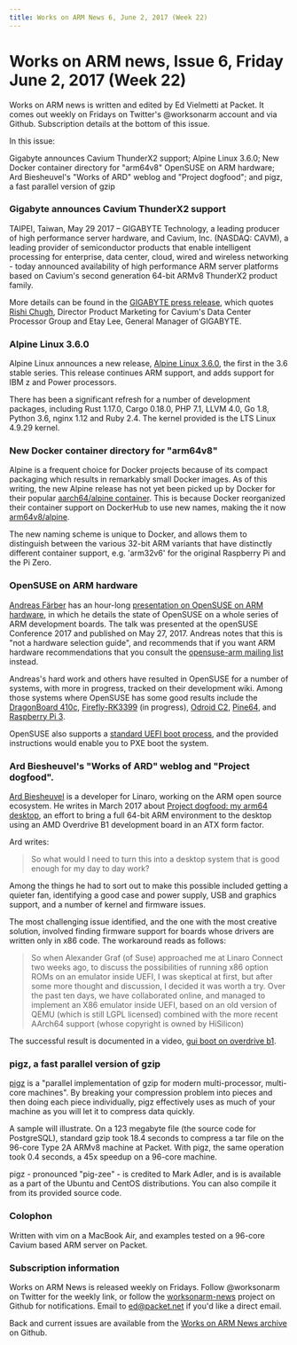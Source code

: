 ```yaml
---
title: Works on ARM News 6, June 2, 2017 (Week 22)
---
```

# Works on ARM news, Issue 6, Friday June 2, 2017 (Week 22)

Works on ARM news is written and edited by Ed Vielmetti
at Packet. It comes out weekly on Fridays on Twitter's
@worksonarm account and via Github. Subscription details at the bottom
of this issue.

In this issue:

Gigabyte announces Cavium ThunderX2 support;
Alpine Linux 3.6.0;
New Docker container directory for "arm64v8"
OpenSUSE on ARM hardware;
Ard Biesheuvel's "Works of ARD" weblog and "Project dogfood"; and
pigz, a fast parallel version of gzip 

### Gigabyte announces Cavium ThunderX2 support

TAIPEI, Taiwan, May 29 2017 – GIGABYTE Technology, a leading producer
of high performance server hardware, and Cavium, Inc. (NASDAQ:
CAVM), a leading provider of semiconductor products that enable
intelligent processing for enterprise, data center, cloud, wired
and wireless networking - today announced availability of high
performance ARM server platforms based on Cavium's second generation
64-bit ARMv8 ThunderX2 product family.

More details can be found in the [GIGABYTE press release], which
quotes [Rishi Chugh], Director Product Marketing for Cavium's Data
Center Processor Group and Etay Lee, General Manager of GIGABYTE.

[Rishi Chugh]:https://www.linkedin.com/in/rishi-chugh-a099531/
[GIGABYTE press release]:http://www.pressreleasepoint.com/gigabyte-technology-announces-expansion-their-arm-server-portfolio-based-caviums-thunderx2-workload

### Alpine Linux 3.6.0

Alpine Linux announces a new release, [Alpine Linux 3.6.0], the
first in the 3.6 stable series. This release continues ARM support,
and adds support for IBM z and Power processors.

[Alpine Linux 3.6.0]:https://alpinelinux.org/posts/Alpine-3.6.0-released.html

There has been a significant refresh for a number of development
packages, including Rust 1.17.0, Cargo 0.18.0, PHP 7.1, LLVM 4.0,
Go 1.8, Python 3.6, nginx 1.12 and Ruby 2.4. The kernel provided
is the LTS Linux 4.9.29 kernel.

### New Docker container directory for "arm64v8"

Alpine is a frequent choice for Docker projects because of its
compact packaging which results in remarkably small Docker
images. 
As of this writing, the new Alpine release has not yet been
picked up by Docker for their popular [aarch64/alpine container].
This is because Docker reorganized their container support on 
DockerHub to use new names, making the it now [arm64v8/alpine].

[aarch64/alpine container]:https://hub.docker.com/r/aarch64/alpine/
[arm64v8/alpine]:https://hub.docker.com/r/arm64v8/alpine/

The new naming scheme is unique to Docker, and allows them
to distinguish between the various 32-bit ARM variants that
have distinctly different container support, e.g.
'arm32v6' for the original Raspberry Pi and the Pi Zero.

### OpenSUSE on ARM hardware

[Andreas Färber] has an hour-long [presentation on OpenSUSE on ARM hardware],
in which he details the state of OpenSUSE on a whole
series of ARM development boards. The talk was presented at
the openSUSE Conference 2017 and published on May 27, 2017.
Andreas notes that this is "not a hardware selection guide",
and recommends that if you want ARM hardware recommendations
that you consult the [opensuse-arm mailing list] instead.

[Andreas Färber]:https://en.opensuse.org/User:A_faerber
[presentation on OpenSUSE on ARM hardware]:https://youtu.be/qC5y5xg9Eu0
[opensuse-arm mailing list]:http://lists.opensuse.org/opensuse-arm/

Andreas's hard work and others have resulted in OpenSUSE for
a number of systems, with more in progress, tracked on their
development wiki. Among those systems where OpenSUSE has some
good results include the 
[DragonBoard 410c],
[Firefly-RK3399] (in progress),
[Odroid C2],
[Pine64],
and [Raspberry Pi 3].

[DragonBoard 410c]:https://en.opensuse.org/HCL:DragonBoard410c
[Firefly-RK3399]:https://en.opensuse.org/HCL:Firefly-RK3399
[Odroid C2]:https://en.opensuse.org/HCL:OdroidC2
[Pine64]:https://en.opensuse.org/HCL:Pine64
[Raspberry Pi 3]:https://en.opensuse.org/HCL:Raspberry_Pi3

OpenSUSE also supports a [standard UEFI boot process], and
the provided instructions would enable you to PXE boot the
system.

[standard UEFI boot process]:https://en.opensuse.org/HCL:AArch64_EFI

### Ard Biesheuvel's "Works of ARD" weblog and "Project dogfood".

[Ard Biesheuvel] is a developer for Linaro, working on the ARM
open source ecosystem. He writes in March 2017 about
[Project dogfood: my arm64 desktop], an effort to bring a full
64-bit ARM environment to the desktop using an 
AMD Overdrive B1 development board in an ATX form factor.

[Ard Biesheuvel]:https://www.linkedin.com/in/ard-biesheuvel-634240/
[Project dogfood: my arm64 desktop]:http://www.workofard.com/2017/03/project-dogfood-my-arm64-desktop/

Ard writes:

> So what would I need to turn this into a desktop system that is good enough for my day to day work?

Among the things he had to sort out to make this possible included
getting a quieter fan, identifying a good case and power supply,
USB and graphics support, and a number of kernel and firmware issues.

The most challenging issue identified, and the one with the most
creative solution, involved finding firmware support for boards
whose drivers are written only in x86 code. The workaround
reads as follows:

> So when Alexander Graf (of Suse) approached me at Linaro Connect
two weeks ago, to discuss the possibilities of running x86 option
ROMs on an emulator inside UEFI, I was skeptical at first, but after
some more thought and discussion, I decided it was worth a try.
Over the past ten days, we have collaborated online, and managed
to implement an X86 emulator inside UEFI, based on an old version
of QEMU (which is still LGPL licensed) combined with the more recent
AArch64 support (whose copyright is owned by HiSilicon)

The successful result is documented in a video, [gui boot on overdrive b1].

[gui boot on overdrive b1]:https://www.youtube.com/watch?v=6fs3yg_MF-k

### pigz, a fast parallel version of gzip 

[pigz] is a "parallel implementation of gzip for modern
multi-processor, multi-core machines". By breaking your
compression problem into pieces and then doing each piece
individually, pigz effectively uses as much of your machine
as you will let it to compress data quickly.

[pigz]:http://www.zlib.net/pigz/

A sample will illustrate. On a 123 megabyte file (the source code
for PostgreSQL), standard gzip took 18.4 seconds to compress
a tar file on the 96-core Type 2A ARMv8 machine at Packet. With
pigz, the same operation took 0.4 seconds, a 45x speedup on a 96-core
machine.

pigz - pronounced "pig-zee" - is credited to Mark Adler, and is 
is available as a part of the Ubuntu and CentOS distributions.
You can also compile it from its provided source code.

### Colophon

Written with vim on a MacBook Air, and examples tested on a
96-core Cavium based ARM server on Packet.

### Subscription information

Works on ARM News is released weekly on Fridays.
Follow @worksonarm on Twitter for the weekly link,
or follow the [worksonarm-news] project on Github
for notifications.
Email to ed@packet.net if you'd like a direct email.

Back and current issues are available from the 
[Works on ARM News archive] on Github.


[Works on ARM News archive]:http://github.com/vielmetti/worksonarm-news
[worksonarm-news]:http://github.com/vielmetti/worksonarm-news


